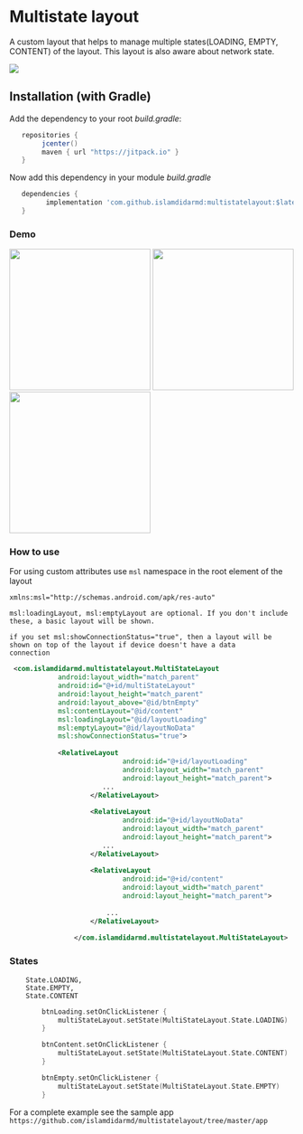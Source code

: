 # Multistate layout
A custom layout that helps to manage multiple states(LOADING, EMPTY, CONTENT) of the layout. This layout is also aware
about network state.

[![](https://jitpack.io/v/islamdidarmd/multistatelayout.svg)](https://jitpack.io/v/islamdidarmd/multistatelayout)

## Installation (with Gradle)
Add the dependency to your root *build.gradle*:
```groovy
   repositories {
        jcenter()
        maven { url "https://jitpack.io" }
   }
   ```
Now add this dependency in your module *build.gradle*
```groovy
   dependencies {
         implementation 'com.github.islamdidarmd:multistatelayout:$latest_release'
   }
```

### Demo
  <img src="https://github.com/islamdidarmd/multistatelayout/blob/master/Screenshot-1552992432.png" width="250">
  <img src="https://github.com/islamdidarmd/multistatelayout/blob/master/Screenshot-1552992440.png" width="250"> 
  <img src="https://github.com/islamdidarmd/multistatelayout/blob/master/Screenshot-1552992443.png" width="250">

### How to use
For using custom attributes use `msl` namespace in the root element of the layout

```
xmlns:msl="http://schemas.android.com/apk/res-auto"
```
```
msl:loadingLayout, msl:emptyLayout are optional. If you don't include these, a basic layout will be shown.
```
```
if you set msl:showConnectionStatus="true", then a layout will be shown on top of the layout if device doesn't have a data
connection
```
```xml
 <com.islamdidarmd.multistatelayout.MultiStateLayout
            android:layout_width="match_parent"
            android:id="@+id/multiStateLayout"
            android:layout_height="match_parent"
            android:layout_above="@id/btnEmpty"
            msl:contentLayout="@id/content"
            msl:loadingLayout="@id/layoutLoading"
            msl:emptyLayout="@id/layoutNoData"
            msl:showConnectionStatus="true"> 
             
            <RelativeLayout
                            android:id="@+id/layoutLoading"
                            android:layout_width="match_parent"
                            android:layout_height="match_parent">     
                       ...
                    </RelativeLayout>
            
                    <RelativeLayout
                            android:id="@+id/layoutNoData"
                            android:layout_width="match_parent"
                            android:layout_height="match_parent">
                       ...
                    </RelativeLayout>
            
                    <RelativeLayout
                            android:id="@+id/content"
                            android:layout_width="match_parent"
                            android:layout_height="match_parent">
            
                        ...
                    </RelativeLayout>
            
                </com.islamdidarmd.multistatelayout.MultiStateLayout>

```

### States
``` 
    State.LOADING,
    State.EMPTY,
    State.CONTENT
```

```kotlin
        btnLoading.setOnClickListener {
            multiStateLayout.setState(MultiStateLayout.State.LOADING)
        }

        btnContent.setOnClickListener {
            multiStateLayout.setState(MultiStateLayout.State.CONTENT)
        }

        btnEmpty.setOnClickListener {
            multiStateLayout.setState(MultiStateLayout.State.EMPTY)
        }
```


For a complete example see the sample app `https://github.com/islamdidarmd/multistatelayout/tree/master/app`
